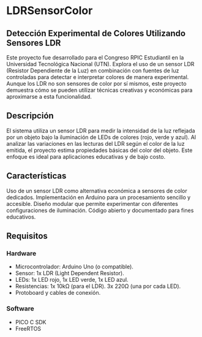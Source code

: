 # LDRSensorColor

## Detección Experimental de Colores Utilizando Sensores LDR
Este proyecto fue desarrollado para el Congreso RPIC Estudiantil en la Universidad Tecnológica Nacional (UTN). Explora el uso de un sensor LDR (Resistor Dependiente de la Luz) en combinación con fuentes de luz controladas para detectar e interpretar colores de manera experimental. Aunque los LDR no son sensores de color por sí mismos, este proyecto demuestra cómo se pueden utilizar técnicas creativas y económicas para aproximarse a esta funcionalidad.

## Descripción
El sistema utiliza un sensor LDR para medir la intensidad de la luz reflejada por un objeto bajo la iluminación de LEDs de colores (rojo, verde y azul). Al analizar las variaciones en las lecturas del LDR según el color de la luz emitida, el proyecto estima propiedades básicas del color del objeto. Este enfoque es ideal para aplicaciones educativas y de bajo costo.

## Características
Uso de un sensor LDR como alternativa económica a sensores de color dedicados.
Implementación en Arduino para un procesamiento sencillo y accesible.
Diseño modular que permite experimentar con diferentes configuraciones de iluminación.
Código abierto y documentado para fines educativos.

## Requisitos
### Hardware
- Microcontrolador: Arduino Uno (o compatible).
- Sensor: 1x LDR (Light Dependent Resistor).
- LEDs: 1x LED rojo, 1x LED verde, 1x LED azul.
- Resistencias:
    1x 10kΩ (para el LDR).
    3x 220Ω (una por cada LED).
- Protoboard y cables de conexión.

### Software
- PICO C SDK
- FreeRTOS